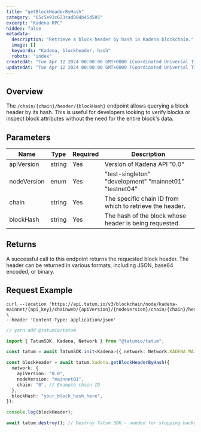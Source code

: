 ```yaml
---
title: "getBlockHeaderByHash"
category: "65c5e93c623cad004b45d505"
excerpt: "Kadena RPC"
hidden: false
metadata:
  description: "Retrieve a block header by hash in Kadena blockchain."
  image: []
  keywords: "Kadena, blockheader, hash"
  robots: "index"
createdAt: "Tue Apr 12 2024 00:00:00 GMT+0000 (Coordinated Universal Time)"
updatedAt: "Tue Apr 12 2024 00:00:00 GMT+0000 (Coordinated Universal Time)"
---
```


## Overview

The `/chain/{chain}/header/{blockHash}` endpoint allows querying a block header by its hash. This is useful for developers looking to verify blocks or inspect block attributes without the need for the entire block's data.

## Parameters

| Name        | Type   | Required | Description                                              |
| ----------- | ------ | -------- | -------------------------------------------------------- |
| apiVersion  | string | Yes      | Version of Kadena API "0.0"                              |
| nodeVersion | enum   | Yes      | "test-singleton" "development" "mainnet01" "testnet04"   |
| chain       | string | Yes      | The specific chain ID from which to retrieve the header. |
| blockHash   | string | Yes      | The hash of the block whose header is being requested.   |

## Returns

A successful call to this endpoint returns the requested block header. The header can be returned in various formats, including JSON, base64 encoded, or binary.

## Request Example

```curl
curl --location 'https://api.tatum.io/v3/blockchain/node/kadena-mainnet/{api_key}/chainweb/{apiVersion}/{nodeVersion}/chain/{chain}/header/{blockHash}' \
--header 'Content-Type: application/json'
```

```typescript
// yarn add @tatumio/tatum

import { TatumSDK, Kadena, Network } from "@tatumio/tatum";

const tatum = await TatumSDK.init<Kadena>({ network: Network.KADENA_MAINNET });

const blockHeader = await tatum.kadena.getBlockHeaderByHash({
  network: {
    apiVersion: "0.0",
    nodeVersion: "mainnet01",
    chain: "0", // Example chain ID
  },
  blockHash: "your_block_hash_here",
});

console.log(blockHeader);

await tatum.destroy(); // Destroy Tatum SDK - needed for stopping background jobs
```
